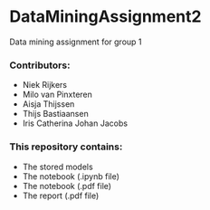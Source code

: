 # DataMiningAssignment2
Data mining assignment for group 1

### Contributors:
- Niek Rijkers
- Milo van Pinxteren
- Aisja Thijssen
- Thijs Bastiaansen
- Iris Catherina Johan Jacobs

### This repository contains:
- The stored models
- The notebook (.ipynb file)
- The notebook (.pdf file)
- The report (.pdf file)